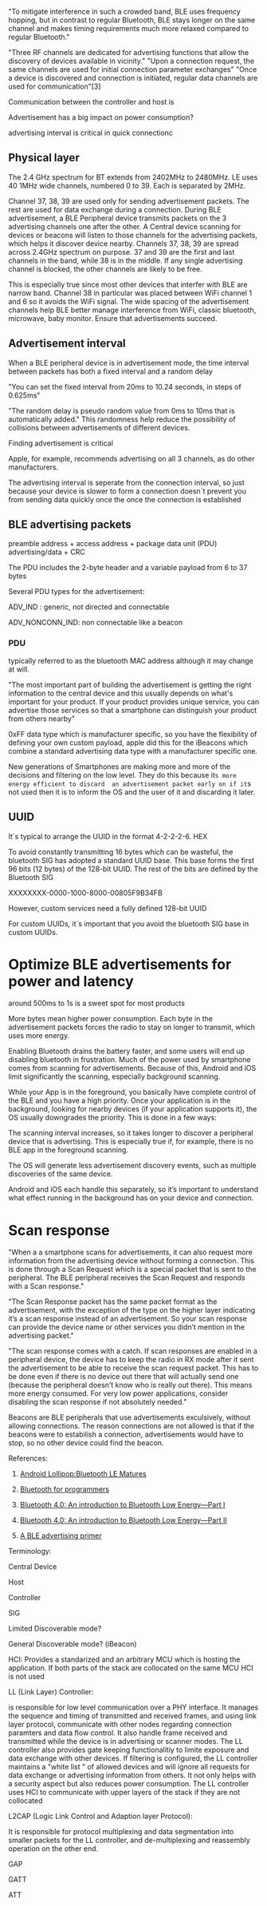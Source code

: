 

"To mitigate interference in such a crowded band, BLE uses frequency hopping, but in contrast to regular Bluetooth, BLE
stays longer on the same channel and makes timing requirements much more relaxed compared to regular Bluetooth."

"Three RF channels are dedicated for advertising functions that allow the discovery of devices available in vicinity."
"Upon a connection request, the same channels are used for initial connection parameter exchanges"
"Once a device is discovered and connection is initiated, regular data channels are used for communication"[3]

Communication between the controller and host is

Advertisement has a big impact on power consumption?

advertising interval is critical in quick connectionc

## Physical layer
The 2.4 GHz spectrum for BT extends from 2402MHz to 2480MHz. LE uses 40 1MHz wide channels, numbered 0 to 39. Each is separated by 2MHz.

Channel 37, 38, 39 are used only for sending advertisement packets. The rest are used for data exchange during a connection. During BLE advertisement, 
a BLE Peripheral device transmits packets on the 3 advertising channels one after the other. A Central device scanning for devices or beacons will listen
to those channels for the advertising packets, which helps it discover device nearby. Channels 37, 38, 39 are spread across 2.4GHz spectrum on purpose. 37 and
39 are the first and last channels in the band, while 38 is in the middle. If any single advertising channel is blocked, the other channels are likely to be 
free.

This is especially true since most other devices that interfer with BLE are narrow band. Channel 38 in particular was placed between WiFi channel 1 and 6 so it
avoids the WiFi signal. The wide spacing of the advertisement channels help BLE better manage interference from WiFi, classic bluetooth, microwave, baby monitor.
Ensure that advertisements succeed.

## Advertisement interval
When a BLE peripheral device is in advertisement mode, the time interval between packets has both a fixed interval and a random delay

  "You can set the fixed interval from 20ms to 10.24 seconds, in steps of 0.625ms"

  "The random delay is pseudo random value from 0ms to 10ms that is automatically added." This randomness help reduce the possibility of collisions between advertisements
  of different devices. 

Finding advertisement is critical

Apple, for example, recommends advertising on all 3 channels, as do other manufacturers.

The advertising interval is seperate from the connection interval, so just because your device is slower to form a connection doesn`t prevent you from sending
data quickly once the once the connection is established

## BLE advertising packets

preamble address + access address + package data unit (PDU) advertising/data + CRC 

The PDU includes the 2-byte header and a variable payload from 6 to 37 bytes

Several PDU types for the advertisement:

  ADV_IND        : generic, not directed and connectable

  ADV_NONCONN_IND: non connectable like a beacon

### PDU

  typically referred to as the bluetooth MAC address although it may change at will. 

  "The most important part of building the advertisement is getting the right information to the central device and this usually depends on
  what's important for your product. If your product provides unique service, you can advertise those services so that a smartphone can distinguish your product
  from others nearby"

  0xFF data type which is manufacturer specific, so you have the flexibility of defining your own custom payload, apple did this for the iBeacons which combine a 
  standard advertising data type with a manufacturer specific one.

New generations of Smartphones are making more and more of the decisions and filtering on the low level. They do this because it`s more energy efficient to discard 
an advertisement packet early on if it`s not used then it is to inform the OS and the user of it and discarding it later.

## UUID

It`s typical to arrange the UUID in the format 4-2-2-2-6. HEX

To avoid constantly transmitting 16 bytes which can be wasteful, the bluetooth SIG has adopted a standard UUID base. This base forms the first 96 bits (12 bytes) of 
the 128-bit UUID. The rest of the bits are defined by the Bluetooth SIG

  XXXXXXXX-0000-1000-8000-00805F9B34FB

However, custom services need a fully defined 128-bit UUID

For custom UUIDs, it`s important that you avoid the bluetooth SIG base in custom UUIDs.

# Optimize BLE advertisements for power and latency

around 500ms to 1s is a sweet spot for most products

More bytes mean higher power consumption. Each byte in the advertisement packets forces the radio to stay on longer to transmit, which uses more energy.

Enabling Bluetooth drains the battery faster, and some users will end up disabling bluetooth in frustration. Much of the power used by smartphone comes from scanning
for advertisements. Because of this, Android and iOS limit significantly the scanning, especially background scanning.

While your App is in the foreground, you basically have complete control of the BLE and you have a high priority. Once your application is in the background, looking for
nearby devices (if your application supports it), the OS usually downgrades the priority. This is done in a few ways:

  The scanning interval increases, so it takes longer to discover a peripheral device that is advertising. This is especially true if, for example, there is no BLE app in the foreground scanning.
  
  The OS will generate less advertisement discovery events, such as multiple discoveries of the same device.
  
Android and iOS each handle this separately, so it’s important to understand what effect running in the background has on your device and connection.

# Scan response

"When a a smartphone scans for advertisements, it can also request more information from the advertising device without forming a connection. 
This is done through a Scan Request which is a special packet that is sent to the peripheral. 
The BLE peripheral receives the Scan Request and responds with a Scan response."

"The Scan Response packet has the same packet format as the advertisement, 
with the exception of the type on the higher layer indicating it’s a scan response instead of an advertisement. 
So your scan response can provide the device name or other services you didn’t mention in the advertising packet."

"The scan response comes with a catch. 
If scan responses are enabled in a peripheral device, the device has to keep the radio in RX mode after it sent the advertisement to be able to receive the scan request packet. 
This has to be done even if there is no device out there that will actually send one (because the peripheral doesn’t know who is really out there). 
This means more energy consumed. For very low power applications, consider disabling the scan response if not absolutely needed."

Beacons are BLE peripherals that use advertisements exculsively, without allowing connections. The reason connections are not allowed is that if the beacons were to 
estabilish a connection, advertisements would have to stop, so no other device could find the beacon. 

References:

1. [Android Lollipop:Bluetooth LE Matures](https://www.youtube.com/watch?v=qx55Sa8UZAQ)

2. [Bluetooth for programmers](http://people.csail.mit.edu/rudolph/Teaching/Articles/BTBook-march.pdf)

3. [Bluetooth 4.0: An introduction to Bluetooth Low Energy—Part I](http://www.eetimes.com/document.asp?doc_id=1278927)

4. [Bluetooth 4.0: An introduction to Bluetooth Low Energy—Part II](http://www.eetimes.com/document.asp?doc_id=1278966)

5. [A BLE advertising primer](http://www.argenox.com/bluetooth-low-energy-ble-v4-0-development/library/a-ble-advertising-primer/)

Terminology:

Central Device

Host

Controller

SIG

Limited Discoverable mode?

General Discoverable mode? (iBeacon)

HCI: Provides a standarized and an arbitrary MCU which is hosting the application. If both parts of the stack are collocated on the same MCU
    HCI is not used

LL (Link Layer) Controller:

  is responsible for low level communication over a PHY interface. It manages the sequence and timing of transmitted and received frames, and using link layer
  protocol, communicate with other nodes regarding connection paramters and data flow control. It also handle frame received and transmitted while the device 
  is in advertising or scanner modes. The LL controller also provides gate keeping functionalitiy to limite exposure and data exchange with other devices.
  If filtering is configured, the LL controller maintains a "white list " of allowed devices and will ignore all requests for data exchange or advertising information
  from others. It not only helps with a security aspect but also reduces power consumption. The LL controller uses HCI to communicate with upper layers of the stack if
  they are not collocated

L2CAP (Logic Link Control and Adaption layer Protocol): 

  It is responsible for protocol multiplexing and data segmentation into smaller packets for the LL controller, and de-multiplexing and reassembly operation on the other end.

GAP

GATT

ATT
